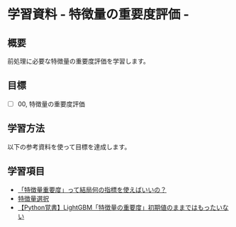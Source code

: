 # 学習資料 - 特徴量の重要度評価 - 
## 概要
前処理に必要な特徴量の重要度評価を学習します。

## 目標
- [ ] 00, 特徴量の重要度評価

## 学習方法
以下の参考資料を使って目標を達成します。

## 学習項目
- [「特徴量重要度」って結局何の指標を使えばいいの？](https://jpn.nec.com/ai/consulting/analyst/column/20220922.html)
- [特徴量選択](https://uribo.github.io/practical-ds/03/feature-selection.html)
- [【Python覚書】LightGBM「特徴量の重要度」初期値のままではもったいない](https://potesara-tips.com/lightgbm-feature-importance/)
